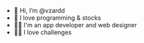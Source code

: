 - 👋 Hi, I’m @vzardd
- 👀 I love programming & stocks
- 👨‍💻 I'm an app developer and web designer
- 🐱‍👤 I love challenges

<!---
vzardd/vzardd is a ✨ special ✨ repository because its `README.md` (this file) appears on your GitHub profile.
You can click the Preview link to take a look at your changes.
--->
